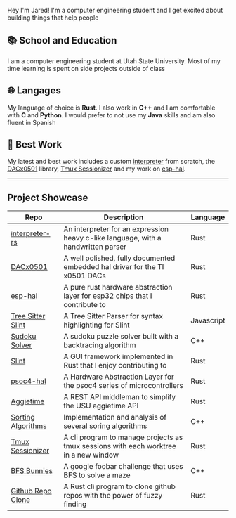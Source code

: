 [username]: jrmoulton

Hey I'm Jared! I'm a computer engineering student and I get excited about building things that help people

## 📚 School and Education

I am a computer engineering student at Utah State University.
Most of my time learning is spent on side projects outside of class

## 🌐 Langages
My language of choice is **Rust**. I also work in **C++** and I am comfortable with **C** and **Python**. I would prefer to not use my **Java** skills and am also fluent in Spanish

## 📌 Best Work

My latest and best work includes a custom [interpreter](https://github.com/jrmoulton/interpreter-rs) from scratch, the [DACx0501](https://github.com/jrmoulton/dacx0501) library, [Tmux Sessionizer](https://github.com/jrmoulton/tmux-sessionizer) and my work on [esp-hal](https://github.com/esp-rs/esp-hal).

___  
Project Showcase
----------------

| Repo                                                                | Description                                                                          | Language   |
| ------------------------------------------------------------------- | ------------------------------------------------------------------------------------ | ---------- |
| [interpreter-rs](https://github.com/jrmoulton/interpreter-rs)       | An interpreter for an expression heavy c-like language, with a handwritten parser    | Rust       |
| [DACx0501](https://github.com/jrmoulton/dacx0501)                   | A well polished, fully documented embedded hal driver for the TI x0501 DACs          | Rust       |
| [esp-hal](https://github.com/esp-rs/esp-hal)                        | A pure rust hardware abstraction layer for esp32 chips that I contribute to          | Rust       |
| [Tree Sitter Slint](https://github.com/jrmoulton/tree-sitter-slint) | A Tree Sitter Parser for syntax highlighting for Slint                               | Javascript |
| [Sudoku Solver](https://github.com/jrmoulton/Sodoku-Solver)         | A sudoku puzzle solver built with a backtracing algorithm                            | C++        |
| [Slint](https://github.com/slint-ui/slint)                          | A GUI framework implemented in Rust that I enjoy contributing to                     | Rust       |
| [psoc4-hal](https://github.com/jrmoulton/psoc4-hal)                 | A Hardware Abstraction Layer for the psoc4 series of microcontrollers                | Rust       |
| [Aggietime](https://github.com/jrmoulton/Aggietime)                 | A REST API middleman to simplify the USU aggietime API                               | Rust       |
| [Sorting Algorithms](https://github.com/jrmoulton/Sorting-Algos)    | Implementation and analysis of several soring algorithms                             | C++        |
| [Tmux Sessionizer](https://github.com/jrmoulton/tmux-sessionizer)   | A cli program to manage projects as tmux sessions with each worktree in a new window | Rust       |
| [BFS Bunnies](https://github.com/jrmoulton/BFS-Bunnies)             | A google foobar challenge that uses BFS to solve a maze                              | C++        |
| [Github Repo Clone](https://github.com/jrmoulton/github-repo-clone) | A Rust cli program to clone github repos with the power of fuzzy finding             | Rust       |
